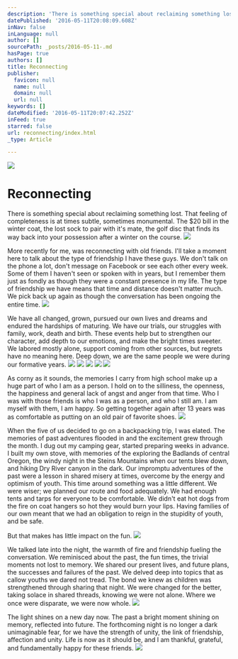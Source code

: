 ```yaml
---
description: 'There is something special about reclaiming something lost. That feeling of completeness is at times subtle, sometimes monumental. The $20 bill in the winter coat, the lost sock to pair with it’s mate, the golf disc that finds its way back into your possession after a winter on the course.'
datePublished: '2016-05-11T20:08:09.608Z'
inNav: false
inLanguage: null
author: []
sourcePath: _posts/2016-05-11-.md
hasPage: true
authors: []
title: Reconnecting
publisher:
  favicon: null
  name: null
  domain: null
  url: null
keywords: []
dateModified: '2016-05-11T20:07:42.252Z'
inFeed: true
starred: false
url: reconnecting/index.html
_type: Article

---
```

![](https://the-grid-user-content.s3-us-west-2.amazonaws.com/3801adc4-1bb2-4fd3-a91c-1eef4fa98275.jpg)

# Reconnecting

There is something special about reclaiming something lost. That feeling of completeness is at times subtle, sometimes monumental. The $20 bill in the winter coat, the lost sock to pair with it's mate, the golf disc that finds its way back into your possession after a winter on the course.
![](https://the-grid-user-content.s3-us-west-2.amazonaws.com/4537218d-c374-4d53-94c2-5fa5c9e9c9df.jpg)

More recently for me, was reconnecting with old friends. I'll take a moment here to talk about the type of friendship I have these guys. We don't talk on the phone a lot, don't message on Facebook or see each other every week. Some of them I haven't seen or spoken with in years, but I remember them just as fondly as though they were a constant presence in my life. The type of friendship we have means that time and distance doesn't matter much. We pick back up again as though the conversation has been ongoing the entire time.
![](https://the-grid-user-content.s3-us-west-2.amazonaws.com/8bf8f8bf-9009-440b-a497-d4336d7f5d21.jpg)

We have all changed, grown, pursued our own lives and dreams and endured the hardships of maturing. We have our trials, our struggles with family, work, death and birth. These events help but to strengthen our character, add depth to our emotions, and make the bright times sweeter. We labored mostly alone, support coming from other sources, but regrets have no meaning here. Deep down, we are the same people we were during our formative years.
![](https://the-grid-user-content.s3-us-west-2.amazonaws.com/b2be00de-1736-4664-853d-b067786f1909.jpg)
![](https://the-grid-user-content.s3-us-west-2.amazonaws.com/52d33edd-d52b-443a-9bfe-f170be9d51b8.jpg)
![](https://the-grid-user-content.s3-us-west-2.amazonaws.com/4ad4d31b-aa30-400a-b7eb-53793acda4ff.jpg)
![](https://the-grid-user-content.s3-us-west-2.amazonaws.com/6947799c-de1d-4310-a1c2-fe7a3c910ffe.jpg)
![](https://the-grid-user-content.s3-us-west-2.amazonaws.com/4de116f8-5ba3-4a31-9da0-814a96c4c61f.jpg)

As corny as it sounds, the memories I carry from high school make up a huge part of who I am as a person. I hold on to the silliness, the openness, the happiness and general lack of angst and anger from that time. Who I was with those friends is who I was as a person, and who I still am. I am myself with them, I am happy. So getting together again after 13 years was as comfortable as putting on an old pair of favorite shoes.
![](https://the-grid-user-content.s3-us-west-2.amazonaws.com/5ab1b5a4-8d9b-430d-864b-e4481848c5ca.jpg)

When the five of us decided to go on a backpacking trip, I was elated. The memories of past adventures flooded in and the excitement grew through the month. I dug out my camping gear, started preparing weeks in advance. I built my own stove, with memories of the exploring the Badlands of central Oregon, the windy night in the Steins Mountains when our tents blew down, and hiking Dry River canyon in the dark. Our impromptu adventures of the past were a lesson in shared misery at times, overcome by the energy and optimism of youth. This time around something was a little different. We were wiser; we planned our route and food adequately. We had enough tents and tarps for everyone to be comfortable. We didn't eat hot dogs from the fire on coat hangers so hot they would burn your lips. Having families of our own meant that we had an obligation to reign in the stupidity of youth, and be safe.

But that makes has little impact on the fun.
![](https://the-grid-user-content.s3-us-west-2.amazonaws.com/f8b70248-1819-46a4-9576-b1dda973a6a9.jpg)

We talked late into the night, the warmth of fire and friendship fueling the conversation. We reminisced about the past, the fun times, the trivial moments not lost to memory. We shared our present lives, and future plans, the successes and failures of the past. We delved deep into topics that as callow youths we dared not tread. The bond we knew as children was strengthened through sharing that night. We were changed for the better, taking solace in shared threads, knowing we were not alone. Where we once were disparate, we were now whole.
![](https://the-grid-user-content.s3-us-west-2.amazonaws.com/47b4a0c5-47ef-4ed6-807f-179c6b2d2f27.jpg)

The light shines on a new day now. The past a bright moment shining on memory, reflected into future. The forthcoming night is no longer a dark unimaginable fear, for we have the strength of unity, the link of friendship, affection and unity. Life is now as it should be, and I am thankful, grateful, and fundamentally happy for these friends.
![](https://the-grid-user-content.s3-us-west-2.amazonaws.com/1861dd75-df00-455d-9818-1c3ac7fd1a27.jpg)